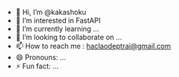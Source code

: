- 👋 Hi, I’m @kakashoku
- 👀 I’m interested in FastAPI
- 🌱 I’m currently learning ...
- 💞️ I’m looking to collaborate on ...
- 📫 How to reach me : haclaodeptrai@gmail.com  
- 😄 Pronouns: ...
- ⚡ Fun fact: ...

<!---
kakashoku/kakashoku is a ✨ special ✨ repository because its `README.md` (this file) appears on your GitHub profile.
You can click the Preview link to take a look at your changes.
--->
